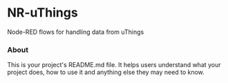 NR-uThings
==========

Node-RED flows for handling data from uThings

### About

This is your project's README.md file. It helps users understand what your
project does, how to use it and anything else they may need to know.